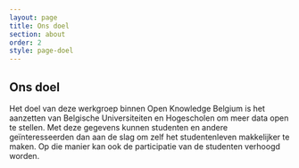 ```yaml
---
layout: page
title: Ons doel
section: about
order: 2
style: page-doel
---
```


## Ons doel
Het doel van deze werkgroep binnen Open Knowledge Belgium is het aanzetten van Belgische Universiteiten en Hogescholen om meer data 
open te stellen. Met deze gegevens kunnen studenten en andere geïnteresseerden dan aan de slag om zelf het studentenleven makkelijker
te maken. Op die manier kan ook de participatie van de studenten verhoogd worden.